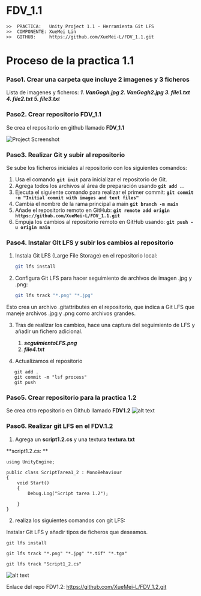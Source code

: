 # FDV_1.1 


```
>>  PRACTICA:   Unity Project 1.1 - Herramienta Git LFS
>>  COMPONENTE: XueMei Lin
>>  GITHUB:     https://github.com/XueMei-L/FDV_1.1.git
```

# Proceso de la practica 1.1
### Paso1. Crear una carpeta que incluye 2 imagenes y 3 ficheros
Lista de imagenes y ficheros:
***1. VanGogh.jpg
2. VanGogh2.jpg
3. file1.txt
4. file2.txt
5. file3.tx**t*


### Paso2. Crear repositorio FDV_1.1
Se crea el repositorio en github llamado **FDV_1.1**

![Project Screenshot](img/image0.png)

### Paso3. Realizar Git y subir al repositorio
Se sube los ficheros iniciales al repositorio con los siguientes comandos:

1. Usa el comando **`git init`** para inicializar el repositorio de Git.
2. Agrega todos los archivos al área de preparación usando **`git add .`**.
3. Ejecuta el siguiente comando para realizar el primer commit:
   **`git commit -m "Initial commit with images and text files"`**
4. Cambia el nombre de la rama principal a main **`git branch -m main`**
5. Añade el repositorio remoto en GitHub: **`git remote add origin https://github.com/XueMei-L/FDV_1.1.git`**
6. Empuja los cambios al repositorio remoto en GitHub usando:
   **`git push -u origin main`**

### Paso4. Instalar GIt LFS y subir los cambios al repositorio
1. Instala Git LFS (Large File Storage) en el repositorio local:
   ```bash
   git lfs install
2. Configura Git LFS para hacer seguimiento de archivos de imagen .jpg y .png:
    ```bash
   git lfs track "*.png" "*.jpg"
Esto crea un archivo .gitattributes en el repositorio, que indica a Git LFS que maneje archivos .jpg y .png como archivos grandes.

3. Tras de realizar los cambios, hace una captura del seguimiento de LFS y añadir un fichero adicional.
   1. ***seguimientoLFS.png***
   2. ***file4.txt***
   

4. Actualizamos el repositorio
```
   git add .
   git commit -m "lsf process"
   git push
```

### Paso5. Crear repositorio para la practica 1.2
Se crea otro repositorio en Github llamado **FDV1.2**
![alt text](img/image1.png)

### Paso6. Realizar git LFS en el FDV.1.2
1. Agrega un **script1.2.cs** y una textura **textura.txt**

**script1.2.cs: **
```
using UnityEngine;

public class ScriptTarea1_2 : MonoBehaviour
{
    void Start()
    {
        Debug.Log("Script tarea 1.2");

    }
}
```

2. realiza los siguientes comandos con git LFS:

Instalar Git LFS y añadir tipos de ficheros que deseamos.
```
git lfs install
```
```
git lfs track "*.png" "*.jpg" "*.tif" "*.tga"
```
```
git lfs track "Script1_2.cs"
```
![alt text](img/image2.png)

Enlace del repo FDV1.2:
https://github.com/XueMei-L/FDV_1.2.git